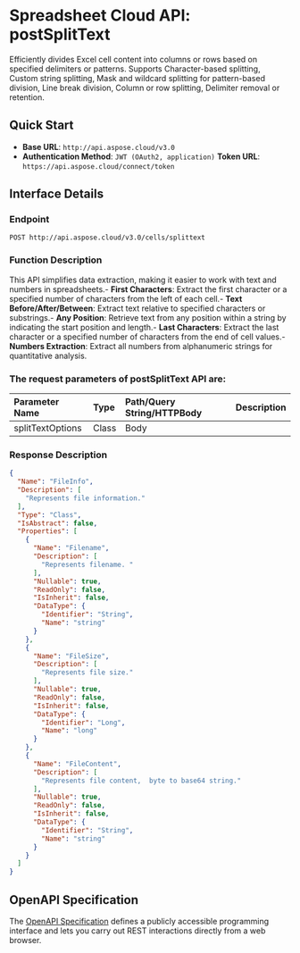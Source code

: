 # **Spreadsheet Cloud API: postSplitText**

Efficiently divides Excel cell content into columns or rows based on specified delimiters or patterns. Supports Character-based splitting, Custom string splitting, Mask and wildcard splitting for pattern-based division, Line break division, Column or row splitting, Delimiter removal or retention. 


## **Quick Start**

- **Base URL**: `http://api.aspose.cloud/v3.0`
- **Authentication Method**: `JWT (OAuth2, application)`  **Token URL**: `https://api.aspose.cloud/connect/token`
## **Interface Details**

### **Endpoint** 

```
POST http://api.aspose.cloud/v3.0/cells/splittext
```
### **Function Description**
This API simplifies data extraction, making it easier to work with text and numbers in spreadsheets.- **First Characters**: Extract the first character or a specified number of characters from the left of each cell.- **Text Before/After/Between**: Extract text relative to specified characters or substrings.- **Any Position**: Retrieve text from any position within a string by indicating the start position and length.- **Last Characters**: Extract the last character or a specified number of characters from the end of cell values.- **Numbers Extraction**: Extract all numbers from alphanumeric strings for quantitative analysis.

### The request parameters of **postSplitText** API are: 

| Parameter Name | Type | Path/Query String/HTTPBody | Description | 
| :- | :- | :- |:- | 
|splitTextOptions|Class|Body||

### **Response Description**
```json
{
  "Name": "FileInfo",
  "Description": [
    "Represents file information."
  ],
  "Type": "Class",
  "IsAbstract": false,
  "Properties": [
    {
      "Name": "Filename",
      "Description": [
        "Represents filename. "
      ],
      "Nullable": true,
      "ReadOnly": false,
      "IsInherit": false,
      "DataType": {
        "Identifier": "String",
        "Name": "string"
      }
    },
    {
      "Name": "FileSize",
      "Description": [
        "Represents file size."
      ],
      "Nullable": true,
      "ReadOnly": false,
      "IsInherit": false,
      "DataType": {
        "Identifier": "Long",
        "Name": "long"
      }
    },
    {
      "Name": "FileContent",
      "Description": [
        "Represents file content,  byte to base64 string."
      ],
      "Nullable": true,
      "ReadOnly": false,
      "IsInherit": false,
      "DataType": {
        "Identifier": "String",
        "Name": "string"
      }
    }
  ]
}
```


## OpenAPI Specification

The [OpenAPI Specification](https://reference.aspose.cloud/cells/#/TextProcessingController/PostSplitText) defines a publicly accessible programming interface and lets you carry out REST interactions directly from a web browser.
